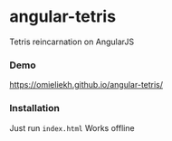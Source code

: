 # angular-tetris

Tetris reincarnation on AngularJS

### Demo

https://omieliekh.github.io/angular-tetris/

### Installation

Just run `index.html`
Works offline
